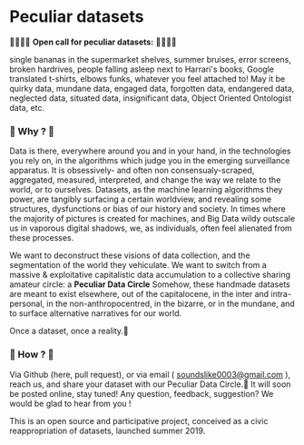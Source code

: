 # Peculiar datasets

🚀👾🌵🗿 **Open call for peculiar datasets:** 🚀👾🌵🗿

single bananas in the supermarket shelves, summer bruises, error screens, broken hardrives, people falling asleep next to Harrari's books, Google translated t-shirts, elbows funks, whatever you feel attached to!
May it be quirky data, mundane data, engaged data, forgotten data, endangered data, neglected data, situated data, insignificant data, Object Oriented Ontologist data, etc.


### 🐧 Why ? 🐧
Data is there, everywhere around you and in your hand, in the technologies you rely on, in the algorithms which judge you in the emerging surveillance apparatus. It is obsessively- and often non consensualy-scraped, aggregated, measured, interpreted, and change the way we relate to the world, or to ourselves. Datasets, as the machine learning algorithms they power, are tangibly surfacing a certain worldview, and revealing some structures, dysfunctions or bias of our history and society. In times where the majority of pictures is created for machines, and Big Data wildy outscale us in vaporous digital shadows, we, as individuals, often feel alienated from these processes.

We want to deconstruct these visions of data collection, and the segmentation of the world they vehiculate. We want to switch from a massive & exploitative capitalistic data accumulation to a collective sharing amateur circle: a **Peculiar Data Circle**
Somehow, these handmade datasets are meant to exist elsewhere, out of the capitalocene, in the inter and intra-personal, in the non-anthropocentred, in the bizarre, or in the mundane, and to surface alternative narratives for our world.

Once a dataset, once a reality.🌈 

### 🐠 How ? 🐠
Via Github (here, pull request), or via email ( soundslike0003@gmail.com ), reach us, and share your dataset with our Peculiar Data Circle.💫
It will soon be posted online, stay tuned! 
Any question, feedback, suggestion? We would be glad to hear from you !

This is an open source and participative project, conceived as a civic reappropriation of datasets, launched summer 2019. 
